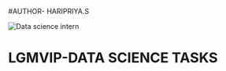 #AUTHOR- HARIPRIYA.S

![Data science intern](https://user-images.githubusercontent.com/86311422/128681281-ec6e3460-6d02-45b2-b256-1e6c4332d0b0.png)

# LGMVIP-DATA SCIENCE TASKS


